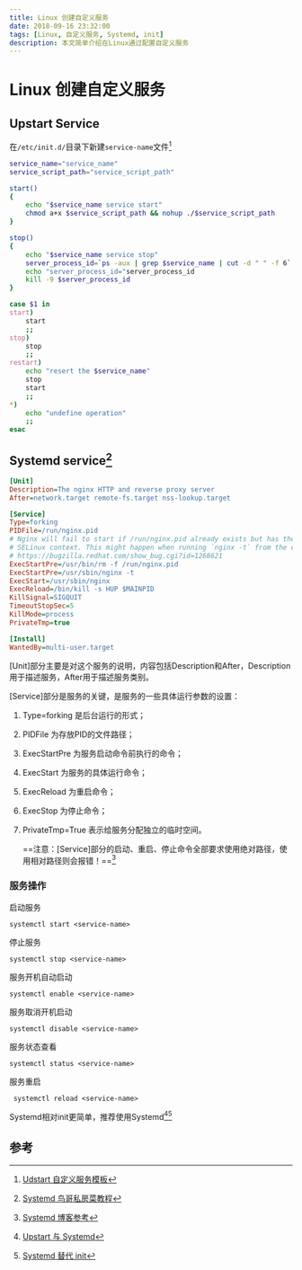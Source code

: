 ```yaml
---
title: Linux 创建自定义服务
date: 2018-09-16 23:32:00
tags: [Linux, 自定义服务, Systemd, init]
description: 本文简单介绍在Linux通过配置自定义服务
---
```

# Linux 创建自定义服务

## Upstart Service

在`/etc/init.d/`目录下新建`service-name`文件[^1]

```bash
service_name="service_name"
service_script_path="service_script_path"

start()
{
    echo "$service_name service start"
    chmod a+x $service_script_path && nohup ./$service_script_path
}

stop()
{
    echo "$service_name service stop"
    server_process_id=`ps -aux | grep $service_name | cut -d " " -f 6`
    echo "server_process_id="server_process_id
    kill -9 $server_process_id
}

case $1 in
start)
    start
    ;;
stop)
    stop
    ;;
restart)
    echo "resert the $service_name"
    stop
    start
    ;;
*)
    echo "undefine operation"
    ;;
esac
```

## Systemd service[^2]

```ini
[Unit]
Description=The nginx HTTP and reverse proxy server
After=network.target remote-fs.target nss-lookup.target

[Service]
Type=forking
PIDFile=/run/nginx.pid
# Nginx will fail to start if /run/nginx.pid already exists but has the wrong
# SELinux context. This might happen when running `nginx -t` from the cmdline.
# https://bugzilla.redhat.com/show_bug.cgi?id=1268621
ExecStartPre=/usr/bin/rm -f /run/nginx.pid
ExecStartPre=/usr/sbin/nginx -t
ExecStart=/usr/sbin/nginx
ExecReload=/bin/kill -s HUP $MAINPID
KillSignal=SIGQUIT
TimeoutStopSec=5
KillMode=process
PrivateTmp=true

[Install]
WantedBy=multi-user.target
```

[Unit]部分主要是对这个服务的说明，内容包括Description和After，Description用于描述服务，After用于描述服务类别。

[Service]部分是服务的关键，是服务的一些具体运行参数的设置：

1. Type=forking 是后台运行的形式；

2. PIDFile 为存放PID的文件路径；

3. ExecStartPre 为服务启动命令前执行的命令；

4. ExecStart 为服务的具体运行命令；

5. ExecReload 为重启命令；

6. ExecStop 为停止命令；

7. PrivateTmp=True 表示给服务分配独立的临时空间。

   ==注意：[Service]部分的启动、重启、停止命令全部要求使用绝对路径，使用相对路径则会报错！==[^3]

### 服务操作

启动服务

```shell
systemctl start <service-name>
```

停止服务

```shell
systemctl stop <service-name>
```

服务开机自动启动

```shell
systemctl enable <service-name>
```

服务取消开机启动

```shell
systemctl disable <service-name>
```

服务状态查看

```shell
systemctl status <service-name>
```

服务重启

```shell
 systemctl reload <service-name>
```

Systemd相对init更简单，推荐使用Systemd[^4][^5]

## 参考

[^1]: [Udstart 自定义服务模板][3]
[^2]: [Systemd 鸟哥私房菜教程][4]
[^3]: [Systemd 博客参考][5]
[^4]: [Upstart 与 Systemd][1]
[^5]: [Systemd 替代 init][2]

[1]: https://wiki.ubuntu.com/SystemdForUpstartUsers "Upstart 与 Systemd 比较"
[2]: https://www.tecmint.com/systemd-replaces-init-in-linux/ "Systemd 替代 init"
[3]: https://peter517.github.io/2015/08/10/Ubuntu%E4%B8%AD%E8%87%AA%E5%AE%9A%E4%B9%89%E6%9C%8D%E5%8A%A1/ "Ubuntu 自定义服务模板"
[4]: https://wizardforcel.gitbooks.io/vbird-linux-basic-4e/content/150.html "鸟哥的 Linux 私房菜"
[5]: https://blog.csdn.net/yuanguozhengjust/article/details/38019923 "Systemd快速配置理解"
